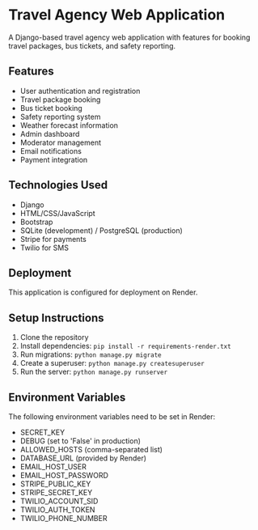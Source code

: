 # Travel Agency Web Application

A Django-based travel agency web application with features for booking travel packages, bus tickets, and safety reporting.

## Features

- User authentication and registration
- Travel package booking
- Bus ticket booking
- Safety reporting system
- Weather forecast information
- Admin dashboard
- Moderator management
- Email notifications
- Payment integration

## Technologies Used

- Django
- HTML/CSS/JavaScript
- Bootstrap
- SQLite (development) / PostgreSQL (production)
- Stripe for payments
- Twilio for SMS

## Deployment

This application is configured for deployment on Render.

## Setup Instructions

1. Clone the repository
2. Install dependencies: `pip install -r requirements-render.txt`
3. Run migrations: `python manage.py migrate`
4. Create a superuser: `python manage.py createsuperuser`
5. Run the server: `python manage.py runserver`

## Environment Variables

The following environment variables need to be set in Render:

- SECRET_KEY
- DEBUG (set to 'False' in production)
- ALLOWED_HOSTS (comma-separated list)
- DATABASE_URL (provided by Render)
- EMAIL_HOST_USER
- EMAIL_HOST_PASSWORD
- STRIPE_PUBLIC_KEY
- STRIPE_SECRET_KEY
- TWILIO_ACCOUNT_SID
- TWILIO_AUTH_TOKEN
- TWILIO_PHONE_NUMBER
